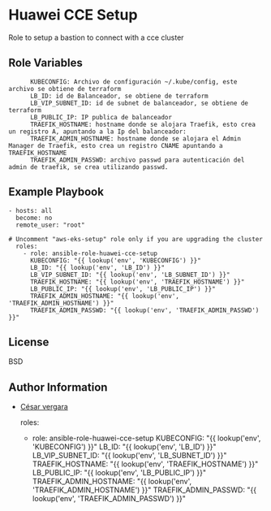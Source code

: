 Huawei CCE Setup
=========

Role to setup a bastion to connect with a cce cluster



Role Variables
--------------

```
      KUBECONFIG: Archivo de configuración ~/.kube/config, este archivo se obtiene de terraform
      LB_ID: id de Balanceador, se obtiene de terraform
      LB_VIP_SUBNET_ID: id de subnet de balanceador, se obtiene de terraform
      LB_PUBLIC_IP: IP publica de balanceador
      TRAEFIK_HOSTNAME: hostname donde se alojara Traefik, esto crea un registro A, apuntando a la Ip del balanceador:
      TRAEFIK_ADMIN_HOSTNAME: hostname donde se alojara el Admin Manager de Traefik, esto crea un registro CNAME apuntando a TRAEFIK_HOSTNAME
      TRAEFIK_ADMIN_PASSWD: archivo passwd para autenticación del admin de traefik, se crea utilizando passwd.
```

Example Playbook
----------------


```
- hosts: all
  become: no
  remote_user: "root"

# Uncomment "aws-eks-setup" role only if you are upgrading the cluster
  roles:
    - role: ansible-role-huawei-cce-setup
      KUBECONFIG: "{{ lookup('env', 'KUBECONFIG') }}"
      LB_ID: "{{ lookup('env', 'LB_ID') }}"
      LB_VIP_SUBNET_ID: "{{ lookup('env', 'LB_SUBNET_ID') }}"
      TRAEFIK_HOSTNAME: "{{ lookup('env', 'TRAEFIK_HOSTNAME') }}"
      LB_PUBLIC_IP: "{{ lookup('env', 'LB_PUBLIC_IP') }}"
      TRAEFIK_ADMIN_HOSTNAME: "{{ lookup('env', 'TRAEFIK_ADMIN_HOSTNAME') }}"
      TRAEFIK_ADMIN_PASSWD: "{{ lookup('env', 'TRAEFIK_ADMIN_PASSWD') }}"

```

License
-------

BSD

Author Information
------------------

- [César vergara](mailto:cvergarae@smu.cl)

  roles:
    - role: ansible-role-huawei-cce-setup
      KUBECONFIG: "{{ lookup('env', 'KUBECONFIG') }}"
      LB_ID: "{{ lookup('env', 'LB_ID') }}"
      LB_VIP_SUBNET_ID: "{{ lookup('env', 'LB_SUBNET_ID') }}"
      TRAEFIK_HOSTNAME: "{{ lookup('env', 'TRAEFIK_HOSTNAME') }}"
      LB_PUBLIC_IP: "{{ lookup('env', 'LB_PUBLIC_IP') }}"
      TRAEFIK_ADMIN_HOSTNAME: "{{ lookup('env', 'TRAEFIK_ADMIN_HOSTNAME') }}"
      TRAEFIK_ADMIN_PASSWD: "{{ lookup('env', 'TRAEFIK_ADMIN_PASSWD') }}"
